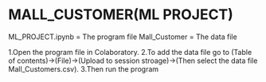 # MALL_CUSTOMER(ML PROJECT)
ML_PROJECT.ipynb = The program file
Mall_Customer = The data file

1.Open the program file in Colaboratory.
2.To add the data file go to (Table of contents)->(File)->(Upload to session stroage)->(Then select the data file Mall_Customers.csv).
3.Then run the program

